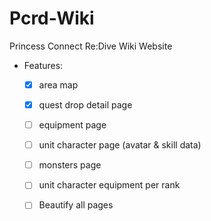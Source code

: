 # Pcrd-Wiki
Princess Connect Re:Dive Wiki Website

- Features:
  - [x] area map
  - [x] quest drop detail page
  - [ ] equipment page
  - [ ] unit character page (avatar & skill data)
  - [ ] monsters page
  - [ ] unit character equipment per rank
  - [ ] Beautify all pages
    